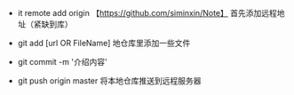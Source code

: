 - it remote add origin 【https://github.com/siminxin/Note】  首先添加远程地址（紧缺到库）
- git add [url OR FileName] 地仓库里添加一些文件

- git commit -m '介绍内容' 

- git push origin master  将本地仓库推送到远程服务器
